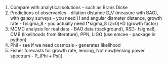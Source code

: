 1. Compare with analytical solutions - such as Brans Dicke
2. Predictions of observables - dilation distance D_V (measure with BAO), with galaxy surveys - you need H and angular diameter distance, growth rate - f\sigma_8 - you actually need f*sigma_8 (z=0)*D (growth factor)
3. MCMC analysis for real data - BAO data (background), RSD- fsigma8, CMB (likelihoods from literature), PPN, LIGO (use emcee - package in python)
4. Phil - see if we need cosmosis - generates likelihood
5. Fisher forecasts for growth rate, lensing, Not now(lensing power spectrum - P_(Phi + Psi))
